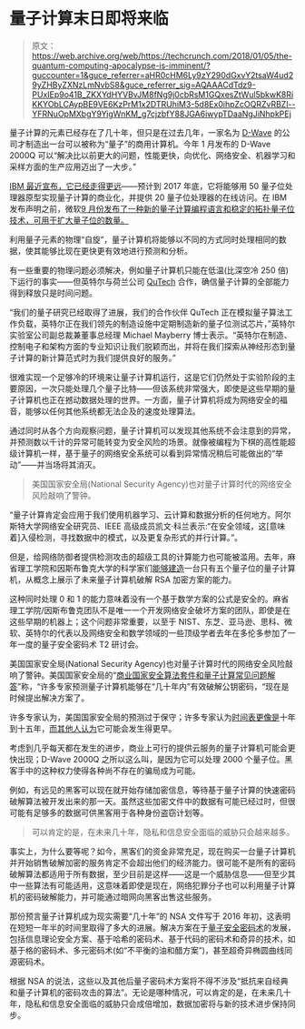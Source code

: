 # 量子计算末日即将来临 

> 原文：<https://web.archive.org/web/https://techcrunch.com/2018/01/05/the-quantum-computing-apocalypse-is-imminent/?guccounter=1&guce_referrer=aHR0cHM6Ly9zY290dGxvY2tsaW4ud29yZHByZXNzLmNvbS8&guce_referrer_sig=AQAAACdTdz9-PUxIEp9o41B_ZKXYdHYVBvJM8fNg9j0cbRsM1GQxesZtWul5bkwK8RiKKYObLCAypBE9VE6KzPrM1x2DTRUhiM3-5d8Ex0ihpZcOQRZvRBZl--YFRNuOpMXbgY9YigWnKM_g7cjzbfY88JGA6iwypTDaaNgJiNhpkPEj>

量子计算的元素已经存在了几十年，但只是在过去几年，一家名为 [D-Wave](https://web.archive.org/web/20221007010338/https://www.dwavesys.com/) 的公司才制造出一台可以被称为“量子”的商用计算机。今年 1 月发布的 D-Wave 2000Q 可以“解决比以前更大的问题，性能更快，向优化、网络安全、机器学习和采样方面的生产应用迈出了一大步。”

[IBM 最近宣布，它已经走得更远](https://web.archive.org/web/20221007010338/http://www.zdnet.com/article/ibm-outlines-50-qubit-quantum-computing-prototype/)——预计到 2017 年底，它将能够用 50 量子位处理器原型实现量子计算的商业化，并提供 20 量子位处理器的在线访问。在 IBM 发布声明之前，微软[9 月份发布了一种新的量子计算编程语言和稳定的拓扑量子位技术，可用于扩大量子位的数量。](https://web.archive.org/web/20221007010338/https://cloudblogs.microsoft.com/quantum/2017/09/26/microsoft-announces-quantum-computing-programming-language/)

利用量子元素的物理“自旋”，量子计算机将能够以不同的方式同时处理相同的数据，使其能够比现在更快更有效地进行预测和分析。

有一些重要的物理问题必须解决，例如量子计算机只能在低温(比深空冷 250 倍)下运行的事实——但英特尔与荷兰公司 [QuTech](https://web.archive.org/web/20221007010338/https://qutech.nl/) 合作，确信量子计算的全部能力得到释放只是时间问题。

“我们的量子研究已经取得了进展，我们的合作伙伴 QuTech 正在模拟量子算法工作负载，英特尔正在我们领先的制造设施中定期制造新的量子位测试芯片，”英特尔实验室公司副总裁兼董事总经理 Michael Mayberry 博士表示。“英特尔在制造、控制电子和架构方面的专业知识让我们脱颖而出，并将在我们探索从神经形态到量子计算的新计算范式时为我们提供良好的服务。”

很难实现一个足够冷的环境来让量子计算机运行，这是它们仍然处于实验阶段的主要原因，一次只能处理几个量子比特——但该系统非常强大，即使是这些早期的量子计算机也正在撼动数据处理的世界。一方面，量子计算机将成为网络安全的福音，能够以任何其他系统都无法企及的速度处理算法。

通过同时从各个方向观察问题，量子计算机可以发现其他系统不会注意到的异常，并预测数以千计的异常可能转变为安全风险的场景。就像被编程为下棋的高性能超级计算机一样，基于量子的网络安全系统可以看到异常情况稍后可能做出的“举动”——并当场将其消灭。

> 美国国家安全局(National Security Agency)也对量子计算时代的网络安全风险敲响了警钟。

“量子计算肯定会应用于我们使用机器学习、云计算和数据分析的任何地方。阿尔斯特大学网络安全研究员、IEEE 高级成员凯文·科兰表示:“在安全领域，这[意味着]入侵检测，寻找数据中的模式，以及更复杂形式的并行计算。”。

但是，给网络防御者提供检测攻击的超级工具的计算能力也可能被滥用。去年，麻省理工学院和因斯布鲁克大学的科学家们[能够建造](https://web.archive.org/web/20221007010338/https://spectrum.ieee.org/tech-talk/computing/hardware/encryptionbusting-quantum-computer-practices-factoring-in-scalable-fiveatom-experiment)一台只有五个量子位的量子计算机，从概念上展示了未来量子计算机破解 RSA 加密方案的能力。

这种同时处理 0 和 1 的能力意味着没有一个基于数学方案的公式是安全的。麻省理工学院/因斯布鲁克团队不是唯一一个开发网络安全破坏方案的团队，即使是在这些早期的机器上；这个问题非常重要，以至于 NIST、东芝、亚马逊、思科、微软、英特尔的代表以及网络安全和数学领域的一些顶级学者去年在多伦多参加了一年一度的量子安全密码术 T2 研讨会。

美国国家安全局(National Security Agency)也对量子计算时代的网络安全风险敲响了警钟。美国国家安全局的“[商业国家安全算法套件和量子计算常见问题解答](https://web.archive.org/web/20221007010338/https://www.iad.gov/iad/library/ia-guidance/ia-solutions-for-classified/algorithm-guidance/cnsa-suite-and-quantum-computing-faq.cfm)”称，“许多专家预测量子计算机能够在“几十年内”有效破解公钥密码，“现在是时候提出解决方案了。

许多专家认为，美国国家安全局的预测过于保守；许多专家认为[时间表更像是](https://web.archive.org/web/20221007010338/https://www.newyorker.com/tech/elements/hacking-cryptography-and-the-countdown-to-quantum-computing)十年到十五年，[而其他人认为](https://web.archive.org/web/20221007010338/http://www.silicon.co.uk/e-innovation/microsoft-quantum-computers-2025-179064?inf_by=59f4ff91671db867678b49c7)它可能会发生得更早。

考虑到几乎每天都在发生的进步，商业上可行的提供云服务的量子计算机可能会更快出现；D-Wave 2000Q 之所以这么叫，是因为它可以处理 2000 个量子位。黑客手中的这种权力使得各种尚不存在的骗局成为可能。

例如，有远见的黑客可以现在就开始存储加密信息，等待基于量子计算的快速密码破解算法被开发出来的那一天。虽然这些加密文件中的数据有可能已经过时，但很可能有足够多的数据可供黑客用于各种身份盗窃计划等。

> 可以肯定的是，在未来几十年，隐私和信息安全面临的威胁只会越来越多。

事实上，为什么要等呢？如今，黑客们的资金非常充足，现在购买一台量子计算机并开始销售破解加密的服务肯定不会超出他们的经济能力。很可能不是所有的密码破解算法都适用于所有数据，至少目前是这样——这是一个威胁信息——但至少其中一些算法有可能适用，这意味着即使是现在，网络犯罪分子也可以利用量子计算机的密码破解能力，并可能通过暗网向黑客出售这些服务。

那份预言量子计算机成为现实需要“几十年”的 NSA 文件写于 2016 年初，这表明在短短一年半的时间里取得了多大的进展。解决方案在于[量子安全密码术](https://web.archive.org/web/20221007010338/https://doubleoctopus.com/secret-sharing-replace-passwords/)的发展，包括信息理论安全方案、基于哈希的密码术、基于代码的密码术和奇异的技术，如基于格的密码术、多元密码术(如“不平衡的油和醋方案”)，甚至超奇异椭圆曲线同源密码术。

根据 NSA 的说法，这些以及其他后量子密码术方案将不得不涉及“抵抗来自经典和量子计算机的密码攻击的算法”。无论是哪种情况，可以肯定的是，在未来几十年，隐私和信息安全面临的威胁只会成倍增加，数据加密将与新的技术进步保持同步。